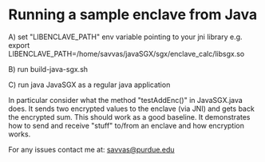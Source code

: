 Running a sample enclave from Java
==================================

A) set "LIBENCLAVE_PATH" env variable pointing to your jni library e.g. export LIBENCLAVE_PATH=/home/savvas/javaSGX/sgx/enclave_calc/libsgx.so

B) run build-java-sgx.sh

C) run java JavaSGX as a regular java application


In particular consider what the method "testAddEnc()" in JavaSGX.java does. It sends two encrypted values to the enclave (via JNI) and gets back the encrypted sum. 
This should work as a good baseline. It demonstrates how to send and receive "stuff" to/from an enclave and how encryption works.

For any issues contact me at: savvas@purdue.edu

